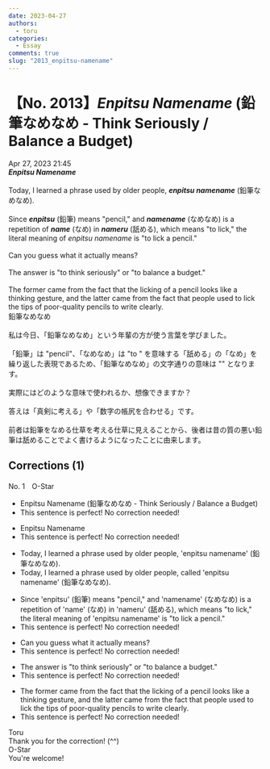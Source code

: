 ```yaml
---
date: 2023-04-27
authors:
  - toru
categories:
  - Essay
comments: true
slug: "2013_enpitsu-namename"
---
```


# 【No. 2013】<strong><em>Enpitsu Namename</em></strong> (鉛筆なめなめ - Think Seriously / Balance a Budget)
<div class="date">Apr 27, 2023 21:45</div>
<div id="post"><div id="body_show_ori">
<strong><em>Enpitsu Namename</em></strong><br/><br/>Today, I learned a phrase used by older people, <strong><em>enpitsu namename</em></strong> (鉛筆なめなめ).<br/><br/>Since <strong><em>enpitsu</em></strong> (鉛筆) means "pencil," and <strong><em>namename</em></strong> (なめなめ) is a repetition of <strong><em>name</em></strong> (なめ) in <strong><em>nameru</em></strong> (舐める), which means "to lick," the literal meaning of <em>enpitsu namename</em> is "to lick a pencil."<br/><br/>Can you guess what it actually means?<br/><br/>The answer is "to think seriously" or "to balance a budget."<br/><br/>The former came from the fact that the licking of a pencil looks like a thinking gesture, and the latter came from the fact that people used to lick the tips of poor-quality pencils to write clearly.
</div></div>

<!-- more -->

<div id="post_ja"><div id="body_show_mo">
鉛筆なめなめ<br/><br/>私は今日、「鉛筆なめなめ」という年輩の方が使う言葉を学びました。<br/><br/>「鉛筆」は "pencil"、「なめなめ」は "to " を意味する「舐める」の「なめ」を繰り返した表現であるため、「鉛筆なめなめ」の文字通りの意味は "" となります。<br/><br/>実際にはどのような意味で使われるか、想像できますか？<br/><br/>答えは「真剣に考える」や「数字の帳尻を合わせる」です。<br/><br/>前者は鉛筆をなめる仕草を考える仕草に見えることから、後者は昔の質の悪い鉛筆は舐めることでよく書けるようになったことに由来します。
</div></div>

## Corrections (1)
<div id="block"><div class="first_name"> No. 1　<span class="just_name">O-Star</span></div><div id="block2">
<ul class="correction_field">
<li class="incorrect">Enpitsu Namename (鉛筆なめなめ - Think Seriously / Balance a Budget)</li>
<li class="corrected perfect">This sentence is perfect! No correction needed!</li>
</ul>
<ul class="correction_field">
<li class="incorrect">Enpitsu Namename</li>
<li class="corrected perfect">This sentence is perfect! No correction needed!</li>
</ul>
<ul class="correction_field">
<li class="incorrect">Today, I learned a phrase used by older people, 'enpitsu namename' (鉛筆なめなめ).</li>
<li class="corrected correct">
Today, I learned a phrase used by older people<span class="f_bold">, called</span> 'enpitsu namename' (鉛筆なめなめ).
</li>
</ul>
<ul class="correction_field">
<li class="incorrect">Since 'enpitsu' (鉛筆) means "pencil," and 'namename' (なめなめ) is a repetition of 'name' (なめ) in 'nameru' (舐める), which means "to lick," the literal meaning of 'enpitsu namename' is "to lick a pencil."</li>
<li class="corrected perfect">This sentence is perfect! No correction needed!</li>
</ul>
<ul class="correction_field">
<li class="incorrect">Can you guess what it actually means?</li>
<li class="corrected perfect">This sentence is perfect! No correction needed!</li>
</ul>
<ul class="correction_field">
<li class="incorrect">The answer is "to think seriously" or "to balance a budget."</li>
<li class="corrected perfect">This sentence is perfect! No correction needed!</li>
</ul>
<ul class="correction_field">
<li class="incorrect">The former came from the fact that the licking of a pencil looks like a thinking gesture, and the latter came from the fact that people used to lick the tips of poor-quality pencils to write clearly.</li>
<li class="corrected perfect">This sentence is perfect! No correction needed!</li>
</ul>
</div><div class="name"><span class="just_name">Toru</span><br>
Thank you for the correction! (^^)
</div>
<div class="name"><span class="just_name">O-Star</span><br>
You're welcome!
</div>
</div>
